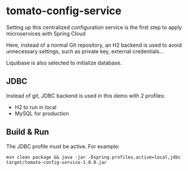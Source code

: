 # tomato-config-service

Setting up this centralized configuration service is the first step to apply microservices with Spring Cloud

Here, instead of a normal Git repository, an H2 backend is used to avoid unnecessary settings, such as private key,
external credentials...

Liquibase is also selected to initialize database.

## JDBC

Instead of git, JDBC backend is used in this demo with 2 profiles:

* H2 to run in local
* MySQL for production

## Build & Run

The JDBC profile must be active. For example:

```shell
mvn clean package && java -jar -Dspring.profiles.active=local,jdbc target/tomato-config-service-1.0.0.jar
```